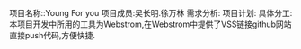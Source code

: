项目名称::Young For you
项目成员:吴长明.徐万林
需求分析:
项目计划:
具体分工:
本项目开发中所用的工具为Webstrom,在Webstrom中提供了VSS链接github网站直接push代码,方便快捷.
